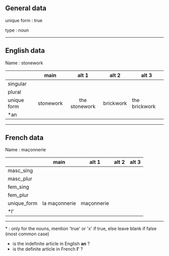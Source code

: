 ## General data

unique form : true

type : noun

---

## English data

Name : stonework

|             |   main    |     alt 1     |   alt 2   | alt 3         |
| :---------- | :-------: | :-----------: | :-------: | ------------- |
| singular    |           |               |           |               |
| plural      |           |               |           |               |
| unique form | stonework | the stonework | brickwork | the brickwork |
| \*an        |           |               |           |               |

---

## French data

Name : maçonnerie

|             |     main      |   alt 1    | alt 2 | alt 3 |
| :---------- | :-----------: | :--------: | :---: | :---: |
| masc_sing   |               |            |       |       |
| masc_plur   |               |            |       |       |
| fem_sing    |               |            |       |       |
| fem_plur    |               |            |       |       |
| unique_form | la maçonnerie | maçonnerie |       |       |
| \*l'        |               |            |       |       |

---

\* : only for the nouns, mention 'true' or 'x' if true, else leave blank if false (most common case)

- is the indefinite article in English **an** ?
- is the definite article in French **l'** ?
